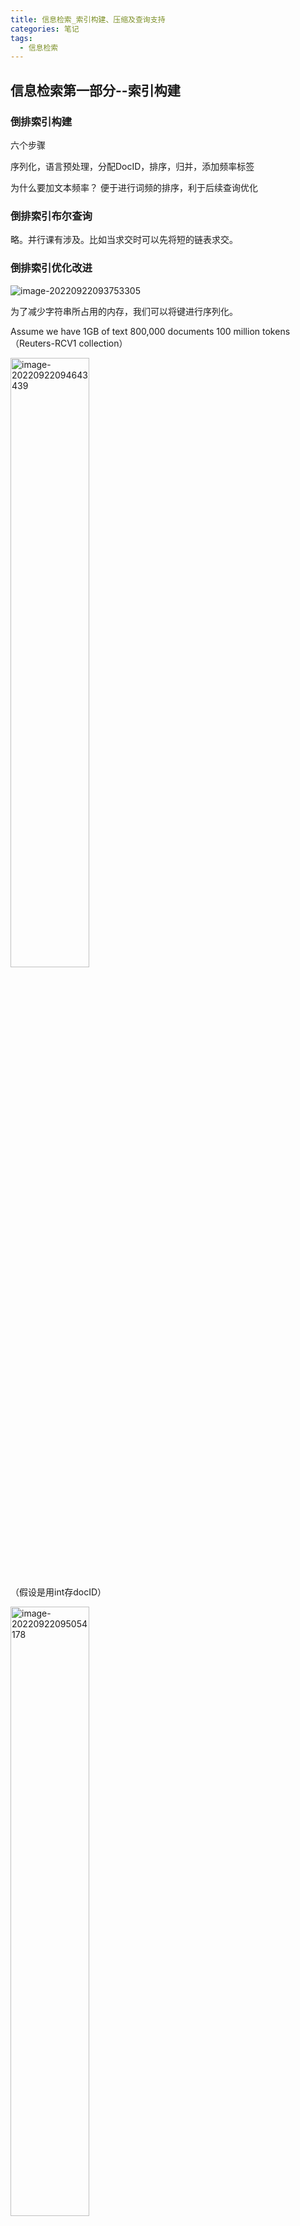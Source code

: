 ```yaml
---
title: 信息检索_索引构建、压缩及查询支持
categories: 笔记
tags:
  - 信息检索
---
```

## 信息检索第一部分--索引构建

### 倒排索引构建

六个步骤

序列化，语言预处理，分配DocID，排序，归并，添加频率标签

<p class="note note-info">为什么要加文本频率？
便于进行词频的排序，利于后续查询优化</p>

### 倒排索引布尔查询

略。并行课有涉及。比如当求交时可以先将短的链表求交。

### 倒排索引优化改进

![image-20220922093753305](https://raw.githubusercontent.com/Lunaticsky-tql/my_picbed/main/%E4%BF%A1%E6%81%AF%E6%A3%80%E7%B4%A2_%E7%B4%A2%E5%BC%95%E6%9E%84%E5%BB%BA%E3%80%81%E5%8E%8B%E7%BC%A9%E5%8F%8A%E6%9F%A5%E8%AF%A2%E6%94%AF%E6%8C%81/20221013143627586751_718_image-20220922093753305.png)

为了减少字符串所占用的内存，我们可以将键进行序列化。

Assume we have 1GB of text 800,000 documents 100 million tokens （Reuters-RCV1 collection）

<img src="https://raw.githubusercontent.com/Lunaticsky-tql/my_picbed/main/%E4%BF%A1%E6%81%AF%E6%A3%80%E7%B4%A2_%E7%B4%A2%E5%BC%95%E6%9E%84%E5%BB%BA%E3%80%81%E5%8E%8B%E7%BC%A9%E5%8F%8A%E6%9F%A5%E8%AF%A2%E6%94%AF%E6%8C%81/20221013143628933413_566_image-20220922094643439.png" alt="image-20220922094643439" width="50%" height="50%" />

（假设是用int存docID）

<img src="https://raw.githubusercontent.com/Lunaticsky-tql/my_picbed/main/%E4%BF%A1%E6%81%AF%E6%A3%80%E7%B4%A2_%E7%B4%A2%E5%BC%95%E6%9E%84%E5%BB%BA%E3%80%81%E5%8E%8B%E7%BC%A9%E5%8F%8A%E6%9F%A5%E8%AF%A2%E6%94%AF%E6%8C%81/20221013143629914308_735_image-20220922095054178.png" alt="image-20220922095054178" width="50%" height="50%" />

16*1.4

看上去很好。

然而，代价是必须要维护一张termID和字符串的映射表。

当需要处理的数据特别多时，由于排序，归并过程中所有的数据都需要这个表，就不得不一直将它放到内存里。

#### BSBI（Blocked Sort-Based Indexing）

仍然保留进行映射的策略

此算法的主要步骤如下：

1、将文档中的词进行id的映射，这里可以用hash的方法去构造

<img src="https://raw.githubusercontent.com/Lunaticsky-tql/my_picbed/main/%E4%BF%A1%E6%81%AF%E6%A3%80%E7%B4%A2_%E7%B4%A2%E5%BC%95%E6%9E%84%E5%BB%BA%E3%80%81%E5%8E%8B%E7%BC%A9%E5%8F%8A%E6%9F%A5%E8%AF%A2%E6%94%AF%E6%8C%81/20221013143631068932_652_image-20220922100056227.png" alt="image-20220922100056227" width="50%" height="50%" />

当然，可以先把全部文档读一遍构建映射，再分块构建倒排索引，也可以在构建每一块的倒排索引的时候边构建边映射。

<img src="https://raw.githubusercontent.com/Lunaticsky-tql/my_picbed/main/%E4%BF%A1%E6%81%AF%E6%A3%80%E7%B4%A2_%E7%B4%A2%E5%BC%95%E6%9E%84%E5%BB%BA%E3%80%81%E5%8E%8B%E7%BC%A9%E5%8F%8A%E6%9F%A5%E8%AF%A2%E6%94%AF%E6%8C%81/20221013143632700535_256_image-20220922101046446.png" alt="image-20220922101046446" width="50%" height="50%" />

2、将文档分割成大小相等的部分。分治

<img src="https://raw.githubusercontent.com/Lunaticsky-tql/my_picbed/main/%E4%BF%A1%E6%81%AF%E6%A3%80%E7%B4%A2_%E7%B4%A2%E5%BC%95%E6%9E%84%E5%BB%BA%E3%80%81%E5%8E%8B%E7%BC%A9%E5%8F%8A%E6%9F%A5%E8%AF%A2%E6%94%AF%E6%8C%81/20221013143634153162_211_image-20220922095854934.png" alt="image-20220922095854934" width="50%" height="50%" />

3、将每部分按照词ID对上文档ID的方式进行排序（保证分块可以在内存里放下）

<img src="https://raw.githubusercontent.com/Lunaticsky-tql/my_picbed/main/%E4%BF%A1%E6%81%AF%E6%A3%80%E7%B4%A2_%E7%B4%A2%E5%BC%95%E6%9E%84%E5%BB%BA%E3%80%81%E5%8E%8B%E7%BC%A9%E5%8F%8A%E6%9F%A5%E8%AF%A2%E6%94%AF%E6%8C%81/20221013143635299312_759_image-20220922095946828.png" alt="image-20220922095946828" width="50%" height="50%" />

![image-20220922100557902](https://raw.githubusercontent.com/Lunaticsky-tql/my_picbed/main/%E4%BF%A1%E6%81%AF%E6%A3%80%E7%B4%A2_%E7%B4%A2%E5%BC%95%E6%9E%84%E5%BB%BA%E3%80%81%E5%8E%8B%E7%BC%A9%E5%8F%8A%E6%9F%A5%E8%AF%A2%E6%94%AF%E6%8C%81/20221013143636457198_361_image-20220922100557902.png)

4、将每部分排序好后的结果进行合并，最后写出到磁盘中。

<img src="https://raw.githubusercontent.com/Lunaticsky-tql/my_picbed/main/%E4%BF%A1%E6%81%AF%E6%A3%80%E7%B4%A2_%E7%B4%A2%E5%BC%95%E6%9E%84%E5%BB%BA%E3%80%81%E5%8E%8B%E7%BC%A9%E5%8F%8A%E6%9F%A5%E8%AF%A2%E6%94%AF%E6%8C%81/20221013143637743125_385_image-20220922095721101.png" alt="image-20220922095721101" width="50%" height="50%" />

归并的过程中也可以分治，比如内存中只能放100个词条的总倒排索引，可以在第100个的时候写出磁盘（因为已经确定是最后结果了），从101个再继续。

<img src="https://raw.githubusercontent.com/Lunaticsky-tql/my_picbed/main/%E4%BF%A1%E6%81%AF%E6%A3%80%E7%B4%A2_%E7%B4%A2%E5%BC%95%E6%9E%84%E5%BB%BA%E3%80%81%E5%8E%8B%E7%BC%A9%E5%8F%8A%E6%9F%A5%E8%AF%A2%E6%94%AF%E6%8C%81/20221013143639158715_536_image-20220922102146120.png" alt="image-20220922102146120" width="50%" height="50%" />

#### SPIMI（Single-Pass In-Memory Indexing）

不作映射，其他与BSBI一样

<img src="https://raw.githubusercontent.com/Lunaticsky-tql/my_picbed/main/%E4%BF%A1%E6%81%AF%E6%A3%80%E7%B4%A2_%E7%B4%A2%E5%BC%95%E6%9E%84%E5%BB%BA%E3%80%81%E5%8E%8B%E7%BC%A9%E5%8F%8A%E6%9F%A5%E8%AF%A2%E6%94%AF%E6%8C%81/20221013143640277003_250_image-20220922101959755.png" alt="image-20220922101959755" width="50%" height="50%" />

<img src="https://raw.githubusercontent.com/Lunaticsky-tql/my_picbed/main/%E4%BF%A1%E6%81%AF%E6%A3%80%E7%B4%A2_%E7%B4%A2%E5%BC%95%E6%9E%84%E5%BB%BA%E3%80%81%E5%8E%8B%E7%BC%A9%E5%8F%8A%E6%9F%A5%E8%AF%A2%E6%94%AF%E6%8C%81/20221013143641398914_475_image-20220922102104189.png" alt="image-20220922102104189" width="50%" height="50%" />

因为D显然要比T小的多

#### 分布式解决方案MapReduce

大数据实训有涉及，略。

### 在线索引构建

#### 朴素方案

##### 朴素方案一：重建索引

![image-20220928141323699](https://raw.githubusercontent.com/Lunaticsky-tql/my_picbed/main/%E4%BF%A1%E6%81%AF%E6%A3%80%E7%B4%A2_%E7%B4%A2%E5%BC%95%E6%9E%84%E5%BB%BA%E3%80%81%E5%8E%8B%E7%BC%A9%E5%8F%8A%E6%9F%A5%E8%AF%A2%E6%94%AF%E6%8C%81/20221013143642866848_892_image-20220928141323699.png)

##### 朴素方案二：辅助索引

![image-20220928141427687](https://raw.githubusercontent.com/Lunaticsky-tql/my_picbed/main/%E4%BF%A1%E6%81%AF%E6%A3%80%E7%B4%A2_%E7%B4%A2%E5%BC%95%E6%9E%84%E5%BB%BA%E3%80%81%E5%8E%8B%E7%BC%A9%E5%8F%8A%E6%9F%A5%E8%AF%A2%E6%94%AF%E6%8C%81/20221013143644019596_168_image-20220928141427687.png)

使用辅助索引的话，一个很简便的思路是一个词建一个文档，归并便变为两个文档的合并。

![image-20220928141820357](https://raw.githubusercontent.com/Lunaticsky-tql/my_picbed/main/%E4%BF%A1%E6%81%AF%E6%A3%80%E7%B4%A2_%E7%B4%A2%E5%BC%95%E6%9E%84%E5%BB%BA%E3%80%81%E5%8E%8B%E7%BC%A9%E5%8F%8A%E6%9F%A5%E8%AF%A2%E6%94%AF%E6%8C%81/20221013143645445454_230_image-20220928141820357.png)

有什么缺陷？文件大小可能差距很大，且大量小文件不便于存储和对索引的快速读写（存储系统的问题）

![image-20220928142759774](https://raw.githubusercontent.com/Lunaticsky-tql/my_picbed/main/%E4%BF%A1%E6%81%AF%E6%A3%80%E7%B4%A2_%E7%B4%A2%E5%BC%95%E6%9E%84%E5%BB%BA%E3%80%81%E5%8E%8B%E7%BC%A9%E5%8F%8A%E6%9F%A5%E8%AF%A2%E6%94%AF%E6%8C%81/20221013143646682137_270_image-20220928142759774.png)

更大的问题，随着文档的数量变大，归并会越来越慢！



![image-20220928142854979](https://raw.githubusercontent.com/Lunaticsky-tql/my_picbed/main/%E4%BF%A1%E6%81%AF%E6%A3%80%E7%B4%A2_%E7%B4%A2%E5%BC%95%E6%9E%84%E5%BB%BA%E3%80%81%E5%8E%8B%E7%BC%A9%E5%8F%8A%E6%9F%A5%E8%AF%A2%E6%94%AF%E6%8C%81/20221013143647947499_639_image-20220928142854979.png)

合并时termID是有序的，归并时类似于归并排序，最坏复杂度是较大的那个索引的termID个数。而单个倒排索引合并只需要把新的list放到旧的后面就可以了，因为新的list中的docID肯定会比旧的大（就像上面图上所示）
$$
O\left(n+2n+\ldots+\frac{T}{n}\right)=O\left(\frac{T^2}{n}\right)
$$


#### 文档删除怎么操作？

无效向量

![image-20220928142307585](https://raw.githubusercontent.com/Lunaticsky-tql/my_picbed/main/%E4%BF%A1%E6%81%AF%E6%A3%80%E7%B4%A2_%E7%B4%A2%E5%BC%95%E6%9E%84%E5%BB%BA%E3%80%81%E5%8E%8B%E7%BC%A9%E5%8F%8A%E6%9F%A5%E8%AF%A2%E6%94%AF%E6%8C%81/20221013143649321808_563_image-20220928142307585.png)

### 倒排索引压缩

#### 一些朴素的偷懒方法

![image-20220928155207922](https://raw.githubusercontent.com/Lunaticsky-tql/my_picbed/main/%E4%BF%A1%E6%81%AF%E6%A3%80%E7%B4%A2_%E7%B4%A2%E5%BC%95%E6%9E%84%E5%BB%BA%E3%80%81%E5%8E%8B%E7%BC%A9%E5%8F%8A%E6%9F%A5%E8%AF%A2%E6%94%AF%E6%8C%81/20221013143650616612_634_image-20220928155207922.png)



但是现代检索系统一般不会这么做，因为会导致一些信息的丢失。

#### 词典压缩

##### 方法一：使用数组

是一种很蠢的方法

 <img src="https://raw.githubusercontent.com/Lunaticsky-tql/my_picbed/main/%E4%BF%A1%E6%81%AF%E6%A3%80%E7%B4%A2_%E7%B4%A2%E5%BC%95%E6%9E%84%E5%BB%BA%E3%80%81%E5%8E%8B%E7%BC%A9%E5%8F%8A%E6%9F%A5%E8%AF%A2%E6%94%AF%E6%8C%81/20221013143654714754_145_image-20220928152210011.png" alt="image-20220928152210011" width="50%" height="50%" />

##### 方法二：指针

![image-20220928151740804](https://raw.githubusercontent.com/Lunaticsky-tql/my_picbed/main/%E4%BF%A1%E6%81%AF%E6%A3%80%E7%B4%A2_%E7%B4%A2%E5%BC%95%E6%9E%84%E5%BB%BA%E3%80%81%E5%8E%8B%E7%BC%A9%E5%8F%8A%E6%9F%A5%E8%AF%A2%E6%94%AF%E6%8C%81/20221013143655839716_271_image-20220928151740804.png)

##### 方法二的优化：分段指针

![image-20220928152418457](https://raw.githubusercontent.com/Lunaticsky-tql/my_picbed/main/%E4%BF%A1%E6%81%AF%E6%A3%80%E7%B4%A2_%E7%B4%A2%E5%BC%95%E6%9E%84%E5%BB%BA%E3%80%81%E5%8E%8B%E7%BC%A9%E5%8F%8A%E6%9F%A5%E8%AF%A2%E6%94%AF%E6%8C%81/20221013143657755792_576_image-20220928152418457.png)

当然，找termID对应的词项会慢一些。

##### 采用前缀的方式

![image-20220928153011321](https://raw.githubusercontent.com/Lunaticsky-tql/my_picbed/main/%E4%BF%A1%E6%81%AF%E6%A3%80%E7%B4%A2_%E7%B4%A2%E5%BC%95%E6%9E%84%E5%BB%BA%E3%80%81%E5%8E%8B%E7%BC%A9%E5%8F%8A%E6%9F%A5%E8%AF%A2%E6%94%AF%E6%8C%81/20221013143659531464_413_image-20220928153011321.png)

#### 索引表压缩

##### Encoding gaps

![image-20220928153421273](https://raw.githubusercontent.com/Lunaticsky-tql/my_picbed/main/%E4%BF%A1%E6%81%AF%E6%A3%80%E7%B4%A2_%E7%B4%A2%E5%BC%95%E6%9E%84%E5%BB%BA%E3%80%81%E5%8E%8B%E7%BC%A9%E5%8F%8A%E6%9F%A5%E8%AF%A2%E6%94%AF%E6%8C%81/20221013143700905497_456_image-20220928153421273.png)

##### Variable length codings

![image-20220928153533933](https://raw.githubusercontent.com/Lunaticsky-tql/my_picbed/main/%E4%BF%A1%E6%81%AF%E6%A3%80%E7%B4%A2_%E7%B4%A2%E5%BC%95%E6%9E%84%E5%BB%BA%E3%80%81%E5%8E%8B%E7%BC%A9%E5%8F%8A%E6%9F%A5%E8%AF%A2%E6%94%AF%E6%8C%81/20221013143702089613_543_image-20220928153533933.png)

例子：可变长UTF-8

![image-20220928153849498](https://raw.githubusercontent.com/Lunaticsky-tql/my_picbed/main/%E4%BF%A1%E6%81%AF%E6%A3%80%E7%B4%A2_%E7%B4%A2%E5%BC%95%E6%9E%84%E5%BB%BA%E3%80%81%E5%8E%8B%E7%BC%A9%E5%8F%8A%E6%9F%A5%E8%AF%A2%E6%94%AF%E6%8C%81/20221013143703419174_526_image-20220928153849498.png)

UTF-8 的编码规则很简单，只有二条：

1）对于单字节的符号，字节的第一位设为`0`，后面7位为这个符号的 Unicode 码。因此对于英语字母，UTF-8 编码和 ASCII 码是相同的。

2）对于`n`字节的符号（`n > 1`），第一个字节的前`n`位都设为`1`，第`n + 1`位设为`0`，后面字节的前两位一律设为`10`。剩下的没有提及的二进制位，全部为这个符号的 Unicode 码。

下表总结了编码规则，字母`x`表示可用编码的位。

 ```
 Unicode符号范围     |        UTF-8编码方式
 (十六进制)        	|              （二进制）
 -------------------+---------------------------------------------
 0000 0000-0000 007F | 0xxxxxxx
 0000 0080-0000 07FF | 110xxxxx 10xxxxxx
 0000 0800-0000 FFFF | 1110xxxx 10xxxxxx 10xxxxxx
 0001 0000-0010 FFFF | 11110xxx 10xxxxxx 10xxxxxx 10xxxxxx
 ```

根据上表，解读 UTF-8 编码非常简单。如果一个字节的第一位是`0`，则这个字节单独就是一个字符；如果第一位是`1`，则连续有多少个`1`，就表示当前字符占用多少个字节。

下面，以汉字`严`为例，演示如何实现 UTF-8 编码。

`严`的 Unicode 是`4E25`（`100111000100101`），根据上表，可以发现`4E25`处在第三行的范围内（`0000 0800 - 0000 FFFF`），因此`严`的 UTF-8 编码需要三个字节，即格式是`1110xxxx 10xxxxxx 10xxxxxx`。然后，从`严`的最后一个二进制位开始，依次从后向前填入格式中的`x`，多出的位补`0`。这样就得到了，`严`的 UTF-8 编码是`11100100 10111000 10100101`，转换成十六进制就是`E4B8A5`。

##### Gamma Encoding

根据[维基百科](https://en.wikipedia.org/wiki/Elias_gamma_coding)所述，gamma编码过程如下图所示。虽具体过程与课上讲述稍有不同，但原理是一样的。

![image-20220930155723916](https://raw.githubusercontent.com/Lunaticsky-tql/my_picbed/main/%E4%BF%A1%E6%81%AF%E6%A3%80%E7%B4%A2_%E7%B4%A2%E5%BC%95%E6%9E%84%E5%BB%BA%E3%80%81%E5%8E%8B%E7%BC%A9%E5%8F%8A%E6%9F%A5%E8%AF%A2%E6%94%AF%E6%8C%81/20221013143704774266_595_image-20220930155723916.png)

编码具体案例和解码过程。

![image-20220930155802505](https://raw.githubusercontent.com/Lunaticsky-tql/my_picbed/main/%E4%BF%A1%E6%81%AF%E6%A3%80%E7%B4%A2_%E7%B4%A2%E5%BC%95%E6%9E%84%E5%BB%BA%E3%80%81%E5%8E%8B%E7%BC%A9%E5%8F%8A%E6%9F%A5%E8%AF%A2%E6%94%AF%E6%8C%81/20221013143706251591_500_image-20220930155802505.png)

### 查询优化

#### 倒排索引数据结构优化

##### “跳表”

动机

![image-20221005150319520](https://raw.githubusercontent.com/Lunaticsky-tql/my_picbed/main/%E4%BF%A1%E6%81%AF%E6%A3%80%E7%B4%A2_%E7%B4%A2%E5%BC%95%E6%9E%84%E5%BB%BA%E3%80%81%E5%8E%8B%E7%BC%A9%E5%8F%8A%E6%9F%A5%E8%AF%A2%E6%94%AF%E6%8C%81/20221013143708733468_476_image-20221005150319520.png)

怎么选取间隔？“摔瓶子”。开根号

![image-20221005150404678](https://raw.githubusercontent.com/Lunaticsky-tql/my_picbed/main/%E4%BF%A1%E6%81%AF%E6%A3%80%E7%B4%A2_%E7%B4%A2%E5%BC%95%E6%9E%84%E5%BB%BA%E3%80%81%E5%8E%8B%E7%BC%A9%E5%8F%8A%E6%9F%A5%E8%AF%A2%E6%94%AF%E6%8C%81/20221013143710120784_928_image-20221005150404678.png)

实例：

![image-20221005150523460](https://raw.githubusercontent.com/Lunaticsky-tql/my_picbed/main/%E4%BF%A1%E6%81%AF%E6%A3%80%E7%B4%A2_%E7%B4%A2%E5%BC%95%E6%9E%84%E5%BB%BA%E3%80%81%E5%8E%8B%E7%BC%A9%E5%8F%8A%E6%9F%A5%E8%AF%A2%E6%94%AF%E6%8C%81/20221013143711476304_852_image-20221005150523460.png)

<p class="note note-info">为什么是先跳再判断，如果跳过了再倒回去，而不是比较之后再跳？后者比较次数太多，开销大，且慢。</p>

#### 词项数据结构

##### 哈希表

优点：快

缺点：不支持模糊查询

![image-20221005152131580](https://raw.githubusercontent.com/Lunaticsky-tql/my_picbed/main/%E4%BF%A1%E6%81%AF%E6%A3%80%E7%B4%A2_%E7%B4%A2%E5%BC%95%E6%9E%84%E5%BB%BA%E3%80%81%E5%8E%8B%E7%BC%A9%E5%8F%8A%E6%9F%A5%E8%AF%A2%E6%94%AF%E6%8C%81/20221013143713258991_492_image-20221005152131580.png)

##### B树

实际使用

![image-20221005152231798](https://raw.githubusercontent.com/Lunaticsky-tql/my_picbed/main/%E4%BF%A1%E6%81%AF%E6%A3%80%E7%B4%A2_%E7%B4%A2%E5%BC%95%E6%9E%84%E5%BB%BA%E3%80%81%E5%8E%8B%E7%BC%A9%E5%8F%8A%E6%9F%A5%E8%AF%A2%E6%94%AF%E6%8C%81/20221013143716445073_262_image-20221005152231798.png)

#### 通配符查询支持

前缀：B树天然支持

![image-20221005153943805](https://raw.githubusercontent.com/Lunaticsky-tql/my_picbed/main/%E4%BF%A1%E6%81%AF%E6%A3%80%E7%B4%A2_%E7%B4%A2%E5%BC%95%E6%9E%84%E5%BB%BA%E3%80%81%E5%8E%8B%E7%BC%A9%E5%8F%8A%E6%9F%A5%E8%AF%A2%E6%94%AF%E6%8C%81/20221013143718721740_938_image-20221005153943805.png)

后缀：对逆序建B树

![image-20221005154022485](https://raw.githubusercontent.com/Lunaticsky-tql/my_picbed/main/%E4%BF%A1%E6%81%AF%E6%A3%80%E7%B4%A2_%E7%B4%A2%E5%BC%95%E6%9E%84%E5%BB%BA%E3%80%81%E5%8E%8B%E7%BC%A9%E5%8F%8A%E6%9F%A5%E8%AF%A2%E6%94%AF%E6%8C%81/20221013143720264162_261_image-20221005154022485.png)

中间的？好像有点问题。。。

<img src="https://raw.githubusercontent.com/Lunaticsky-tql/my_picbed/main/%E4%BF%A1%E6%81%AF%E6%A3%80%E7%B4%A2_%E7%B4%A2%E5%BC%95%E6%9E%84%E5%BB%BA%E3%80%81%E5%8E%8B%E7%BC%A9%E5%8F%8A%E6%9F%A5%E8%AF%A2%E6%94%AF%E6%8C%81/20221013143721509249_850_image-20221012140726185.png" alt="image-20221012140726185" width="50%" height="50%" />

#### 轮排索引

![image-20221012141847402](https://raw.githubusercontent.com/Lunaticsky-tql/my_picbed/main/%E4%BF%A1%E6%81%AF%E6%A3%80%E7%B4%A2_%E7%B4%A2%E5%BC%95%E6%9E%84%E5%BB%BA%E3%80%81%E5%8E%8B%E7%BC%A9%E5%8F%8A%E6%9F%A5%E8%AF%A2%E6%94%AF%E6%8C%81/20221013143722646249_170_image-20221012141847402.png)

采用B树。但通常这种方法产生的B树会非常大

![image-20221012143335531](https://raw.githubusercontent.com/Lunaticsky-tql/my_picbed/main/%E4%BF%A1%E6%81%AF%E6%A3%80%E7%B4%A2_%E7%B4%A2%E5%BC%95%E6%9E%84%E5%BB%BA%E3%80%81%E5%8E%8B%E7%BC%A9%E5%8F%8A%E6%9F%A5%E8%AF%A2%E6%94%AF%E6%8C%81/20221013143723834048_694_image-20221012143335531.png)

#### K-gram

一定程度上的优化

在一定长度的字串上建索引

![image-20221012143730369](https://raw.githubusercontent.com/Lunaticsky-tql/my_picbed/main/%E4%BF%A1%E6%81%AF%E6%A3%80%E7%B4%A2_%E7%B4%A2%E5%BC%95%E6%9E%84%E5%BB%BA%E3%80%81%E5%8E%8B%E7%BC%A9%E5%8F%8A%E6%9F%A5%E8%AF%A2%E6%94%AF%E6%8C%81/20221013143725269033_823_image-20221012143730369.png)

查\$co,ter,er\$,\$代表起始和结束符号

![image-20221012144353569](https://raw.githubusercontent.com/Lunaticsky-tql/my_picbed/main/%E4%BF%A1%E6%81%AF%E6%A3%80%E7%B4%A2_%E7%B4%A2%E5%BC%95%E6%9E%84%E5%BB%BA%E3%80%81%E5%8E%8B%E7%BC%A9%E5%8F%8A%E6%9F%A5%E8%AF%A2%E6%94%AF%E6%8C%81/20221013143726834159_151_image-20221012144353569.png)

### 拼写检查支持

#### 动态规划：编辑距离

动态规划求字符串距离？

![image-20221012150059012](https://raw.githubusercontent.com/Lunaticsky-tql/my_picbed/main/%E4%BF%A1%E6%81%AF%E6%A3%80%E7%B4%A2_%E7%B4%A2%E5%BC%95%E6%9E%84%E5%BB%BA%E3%80%81%E5%8E%8B%E7%BC%A9%E5%8F%8A%E6%9F%A5%E8%AF%A2%E6%94%AF%E6%8C%81/20221013143728315657_544_image-20221012150059012.png)

词项太多，算法显得有些复杂，慢

#### 在K-gram基础上进行

Jaccard distance判断相似度

![image-20221012151057155](https://raw.githubusercontent.com/Lunaticsky-tql/my_picbed/main/%E4%BF%A1%E6%81%AF%E6%A3%80%E7%B4%A2_%E7%B4%A2%E5%BC%95%E6%9E%84%E5%BB%BA%E3%80%81%E5%8E%8B%E7%BC%A9%E5%8F%8A%E6%9F%A5%E8%AF%A2%E6%94%AF%E6%8C%81/20221013143729475948_696_image-20221012151057155.png)

求并集的小trick

#query term's k-grams +#found term's k-grams-#intersection

#### 上下文相关检查

利用搜索历史，启发式
